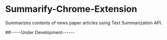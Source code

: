 # Summarify-Chrome-Extension
 Summarizes contents of news paper articles using Text Summarization API.
 
##-----Under Development------
